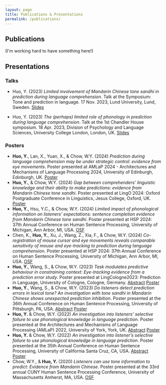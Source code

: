 ```yaml
---
layout: page
title: Publications & Presentations
permalink: /publications/
---
```


## Publications

(I'm working hard to have something here!)

## Presentations

### Talks

- Huo, Y. (2023) *Limited involvement of Mandarin Chinese tone sandhi in prediction during language comprehension*. Talk at the Symposium: Tone and prediction in language. 17 Nov. 2023, Lund University, Lund, Sweden. <a href="/files/docs/lund-talk-hyl-1117.pdf" target="_blank">Slides</a>

- Huo, Y. (2023) *The (perhaps) limited role of phonology in prediction during language comprehension*. Talk at the 1st Chandler House symposium. 18 Apr. 2023, Division of Psychology and Language Sciences, University College London, London, UK. <a href="https://yiling-huo.github.io/chsymposium23-slides/" target="_blank">Slides</a>

### Posters

- **Huo, Y.**, Lan, X., Yuan, X., & Chow, W.Y. (2024) *Prediction during language comprehension may be under strategic control: evidence from eye movements*. Poster presented at AMLaP 2024 - Architectures and Mechanisms of Language Processing 2024, University of Edinburgh, Edinburgh, UK. <a href="/files/docs/poster_amlap2024.pdf" target="_blank">Poster</a>
- **Huo, Y.**, & Chow, W.Y. (2024) *Gap between comprehenders’ linguistic knowledge and their ability to make predictions: evidence from Mandarin Chinese tone sandhi*. Poster presented at LingO 2024: Oxford Postgraduate Conference in Linguistics, Jesus College, Oxford, UK. <a href="/files/docs/poster_lingo2024.pdf" target="_blank">Poster</a>
- **Huo, Y.**, Hsu, Y.C., & Chow, W.Y. (2024) *Limited impact of phonological information on listeners’ expectations: sentence completion evidence from Mandarin Chinese tone sandhi*. Poster presented at HSP 2024: 37th Annual Conference on Human Sentence Processing, University of Michigan, Ann Arbor, MI, USA. <a href="https://osf.io/zyjax/" target="_blank">OSF</a>
- Chen, K., **Huo, Y.**, Xu, J., Wang, Z., Xia, F., & Chow, W.Y. (2024) *Co-registration of mouse cursor and eye movements reveals comparable sensitivity of mouse and eye-tracking to prediction during language comprehension*. Poster presented at HSP 2024: 37th Annual Conference on Human Sentence Processing, University of Michigan, Ann Arbor, MI, USA. <a href="https://osf.io/ksjfr/" target="_blank">OSF</a>
- **Huo, Y.**, Wang, S., & Chow, W.Y. (2023) *Task modulates predictive behaviour in constraining context: Eye-tracking evidence from a prediction error study*. Poster presented at LingCologne2023: Prediction in Language, University of Cologne, Cologne, Germany. <a href="https://lingcologne.uni-koeln.de/e-book-of-abstracts/huo-et-al-task-modulates-predictive-behaviour-in-constraining-context-eye-tracking-evidence-from-a-prediction-error-study" target="_blank">Abstract</a> <a href="/files/docs/poster_lingcologne2023.pdf" target="_blank">Poster</a>
- **Huo, Y.**, Wang, S., & Chow, W.Y. (2023) *Do listeners detect prediction errors in lexical tone? An investigation with tone sandhi in Mandarin Chinese shows unexpected prediction inhibition*. Poster presented at the 36th Annual Conference on Human Sentence Processing, University of Pittsburgh, PA, USA. <a href="https://d3ijlhudpq9yjw.cloudfront.net/d35861e0-2177-4ff1-9a8d-9b9c1c7aee93.pdf" target="_blank">Abstract</a> <a href="https://virtual.oxfordabstracts.com/#/event/3615/submission/71" target="_blank">Poster</a>
- **Huo, Y.** & Chow, W.Y. (2022) *An investigation into listeners’ selective failure to use phonological knowledge in language prediction*. Poster presented at the Architectures and Mechanisms of Language Processing (AMLaP) 2022, University of York, York, UK. <a href="https://d3ijlhudpq9yjw.cloudfront.net/4ee77ec0-d1e1-423b-b7c5-118c1227142e.pdf" target="_blank">Abstract</a> <a href="https://virtual.oxfordabstracts.com/#/event/3067/submission/153" target="_blank">Poster</a>
- **Huo, Y.** & Chow, W.Y. (2022) *An investigation into listener’s selective failure to use phonological knowledge in language prediction*. Poster presented at the 35th Annual Conference on Human Sentence Processing, University of California Santa Cruz, CA, USA. <a href="https://d3ijlhudpq9yjw.cloudfront.net/1db92353-1224-4548-bbd4-c4a57e33e973.pdf" target="_blank">Abstract</a> <a href="https://virtual.oxfordabstracts.com/#/event/public/2562/submission/120" target="_blank">Poster</a>
- Chow, W.Y., & **Huo, Y.** (2020) *Listeners can use tone information to predict: Evidence from Mandarin Chinese*. Poster presented at the 33rd annual CUNY Human Sentence Processing Conference, University of Massachusetts Amherst, MA, USA. <a href="https://osf.io/6ckb5/" target="_blank">OSF</a>